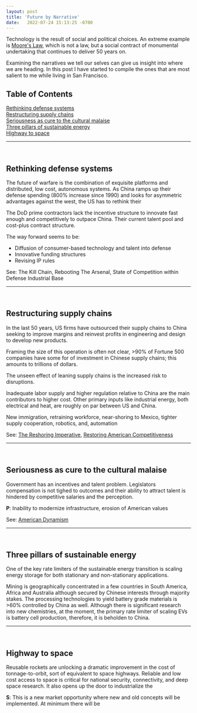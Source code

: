```yaml
---
layout: post
title: 'Future by Narrative'
date:   2022-07-24 15:13:25 -0700
---
```


Technology is the result of social and political choices. An extreme example is [Moore's Law](https://en.wikipedia.org/wiki/Moore%27s_law), which is not a law, but a social contract of monumental undertaking that continues to deliver 50 years on. 

Examining the narratives we tell our selves can give us insight into where we are heading. In this post I have started to compile the ones that are most salient to me while living in San Francisco.  

<h2>Table of Contents</h2>

[Rethinking defense systems](#rethinking-defense-systems)  
[Restructuring supply chains](#restructuring-supply-chains)  
[Seriousness as cure to the cultural malaise](#seriousness-as-cure-to-the-cultural-malaise)  
[Three pillars of sustainable energy](#three-pillars-of-sustainable-energy)  
[Highway to space](#highway-to-space)  

---
&nbsp;
## **Rethinking defense systems**
The future of warfare is the combination of exquisite platforms and distributed, low cost, autonomous systems. 
As China ramps up their defense spending (800% increase since 1990) and looks for asymmetric advantages against the west, the US has to rethink their 

The DoD prime contractors lack the incentive structure to innovate fast enough and competitively to outpace China.
Their current talent pool and cost-plus contract structure. 

The way forward seems to be:
- Diffusion of consumer-based technology and talent into defense
- Innovative funding structures
- Revising IP rules

See: The Kill Chain, Rebooting The Arsenal, State of Competition within Defense Industrial Base 

---
&nbsp;
## **Restructuring supply chains**
In the last 50 years, US firms have outsourced their supply chains to China seeking to improve margins and reinvest profits in engineering and design to develop new products.

Framing the size of this operation is often not clear, >90% of Fortune 500 companies have some for of investment in Chinese supply chains; this amounts to trillions of dollars. 

The unseen effect of leaning supply chains is the increased risk to disruptions.

Inadequate labor supply and higher regulation relative to China are the main contributors to higher cost. Other primary inputs like industrial energy, both electrical and heat, are roughly on par between US and China. 
   
New immigration, retraining workforce, near-shoring to Mexico, tighter supply cooperation, robotics, and, automation

See: [The Reshoring Imperative](https://americanaffairsjournal.org/2021/11/the-reshoring-imperative/), [Restoring American Competitiveness](https://hbr.org/2009/07/restoring-american-competitiveness)

---
&nbsp;
## **Seriousness as cure to the cultural malaise**
Government has an incentives and talent problem. Legislators compensation is not tighed to outcomes and their ability to attract talent is hindered by competitive salaries and the perception.

   **P**: Inability to modernize infrastructure, erosion of American values

   See: [American Dynamism](https://future.com/building-american-dynamism/)

---
&nbsp;
## **Three pillars of sustainable energy**
One of the key rate limiters of the sustainable energy transition is scaling energy storage for both stationary and non-stationary applications.

Mining is geographically concentrated in a few countries in South America, Africa and Australia although secured by Chinese interests through majority stakes. The processing technologies to yield battery grade materials is >60% controlled by China as well. Although there is significant research into new chemistries, at the moment, the primary rate limiter of scaling EVs is battery cell production, therefore, it is beholden to China. 

---
&nbsp;
## **Highway to space**
Reusable rockets are unlocking a dramatic improvement in the cost of tonnage-to-orbit, sort of equivalent to space highways. Reliable and low cost access to space is critical for national security, connectivity, and deep space research. It also opens up the door to industrialize the 

**S**: This is a new market opportunity where new and old concepts will be implemented. At minimum there will be  